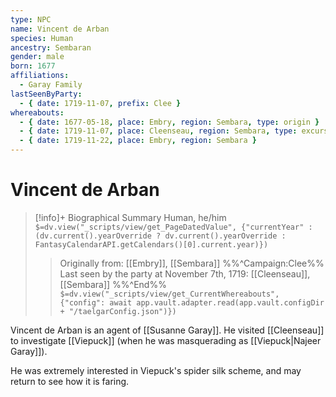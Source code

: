 ```yaml
---
type: NPC
name: Vincent de Arban
species: Human
ancestry: Sembaran
gender: male
born: 1677 
affiliations: 
  - Garay Family
lastSeenByParty: 
  - { date: 1719-11-07, prefix: Clee }
whereabouts: 
  - { date: 1677-05-18, place: Embry, region: Sembara, type: origin }
  - { date: 1719-11-07, place: Cleenseau, region: Sembara, type: excursion }
  - { date: 1719-11-22, place: Embry, region: Sembara }
---
```

# Vincent de Arban
>[!info]+ Biographical Summary
>Human, he/him
>`$=dv.view("_scripts/view/get_PageDatedValue", {"currentYear" : (dv.current().yearOverride ? dv.current().yearOverride : FantasyCalendarAPI.getCalendars()[0].current.year)})`
>> Originally from: [[Embry]], [[Sembara]]
>>%%^Campaign:Clee%% Last seen by the party at November 7th, 1719: [[Cleenseau]], [[Sembara]] %%^End%%
>> `$=dv.view("_scripts/view/get_CurrentWhereabouts", {"config": await app.vault.adapter.read(app.vault.configDir + "/taelgarConfig.json")})`

Vincent de Arban is an agent of [[Susanne Garay]]. He visited [[Cleenseau]] to investigate [[Viepuck]] (when he was masquerading as [[Viepuck|Najeer Garay]]). 

He was extremely interested in Viepuck's spider silk scheme, and may return to see how it is faring. 